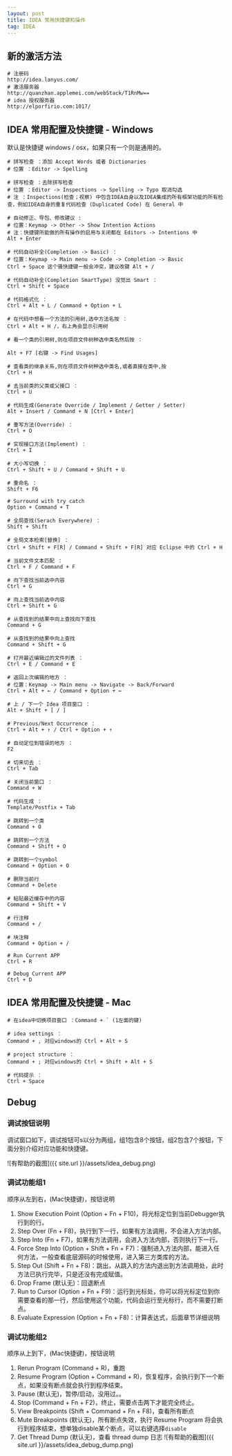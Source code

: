 ```yaml
---
layout: post
title: IDEA 常用快捷键和操作
tag: IDEA
---
```


## 新的激活方法
```console
# 注册码
http://idea.lanyus.com/
# 激活服务器
http://quanzhan.applemei.com/webStack/T1RnMw==
# idea 授权服务器
http://elporfirio.com:1017/
```
## IDEA 常用配置及快捷键 - Windows
默认是快捷键 windows / osx，如果只有一个则是通用的。

```console
# 拼写检查 ：添加 Accept Words 或者 Dictionaries
# 位置 ：Editor -> Spelling
	
# 拼写检查 ：去除拼写检查
# 位置 ：Editor -> Inspections -> Spelling -> Typo 取消勾选
# 注 ：Inspections(检查；视察) 中包含IDEA自身以及IDEA集成的所有框架功能的所有检查，例如IDEA自身的重复代码检查 (Duplicated Code) 在 General 中

# 自动修正、导包、修改建议 : 
# 位置：Keymap -> Other -> Show Intention Actions	
# 注：快捷键所能做的所有操作的启用与关闭都在 Editors -> Intentions 中
Alt + Enter

# 代码自动补全(Completion -> Basic) ：
# 位置：Keymap -> Main menu -> Code -> Completion -> Basic
Ctrl + Space 这个骚快捷键一般会冲突，建议改键 Alt + /  

# 代码自动补全(Completion SmartType) 没觉出 Smart ： 
Ctrl + Shift + Space

# 代码格式化 ：
Ctrl + Alt + L / Command + Option + L
	
# 在代码中想看一个方法的引用树,选中方法名按 ：
Ctrl + Alt + H /，右上角会显示引用树

# 看一个类的引用树,则在项目文件树种选中类名然后按 ：

Alt + F7 [右键 -> Find Usages]

# 查看类的继承关系,则在项目文件树种选中类名,或者直接在类中,按 
Ctrl + H

# 去当前类的父类或父接口 ：
Ctrl + U

# 代码生成(Generate Override / Implement / Getter / Setter) 
Alt + Insert / Command + N [Ctrl + Enter]

# 重写方法(Override) ：
Ctrl + O

# 实现接口方法(Implement) ：
Ctrl + I

# 大小写切换 ：
Ctrl + Shift + U / Command + Shift + U

# 重命名 ：
Shift + F6

# Surround with try catch
Option + Command + T

# 全局查找(Serach Everywhere) ：
Shift + Shift

# 全局文本检索[替换] ：
Ctrl + Shift + F[R] / Command + Shift + F[R] 对应 Eclipse 中的 Ctrl + H

# 当前文件文本匹配 ：
Ctrl + F / Command + F

# 向下查找当前选中内容
Ctrl + G

# 向上查找当前选中内容
Ctrl + Shift + G

# 从查找到的结果中向上查找向下查找
Command + G

# 从查找到的结果中向上查找
Command + Shift + G
 
# 打开最近编辑过的文件列表 ：
Ctrl + E / Command + E

# 返回上次编辑的地方 ：
# 位置：Keymap -> Main menu -> Navigate -> Back/Forward
Ctrl + Alt + ← / Command + Option + ←  

# 上 / 下一个 Idea 项目窗口 ：
Alt + Shift + [ / ]

# Previous/Next Occurrence ：
Ctrl + Alt + ↑ / Ctrl + Option + ↑

# 自动定位到错误的地方 ：
F2

# 切来切去 ：
Ctrl + Tab

# 关闭当前窗口 ：
Command + W

# 代码生成 ：
Template/Postfix + Tab

# 跳转到一个类
Command + O

# 跳转到一个方法
Command + Shift + O

# 跳转到一个symbol
Command + Option + O

# 删除当前行
Command + Delete

# 粘贴最近缓存中的内容
Command + Shift + V

# 行注释
Command + /

# 块注释
Command + Option + /

# Run Current APP
Ctrl + R

# Debug Current APP
Ctrl + D
```

## IDEA 常用配置及快捷键 - Mac
```console
# 在idea中切换项目窗口 ：Command + ` (1左面的键)

# idea settings ：
Command + , 对应windows的 Ctrl + Alt + S

# project structure ：
Command + ; 对应windows的 Ctrl + Shift + Alt + S

# 代码提示 ：
Ctrl + Space
```

## Debug
### 调试按钮说明
调试窗口如下，调试按钮可s以分为两组，组1包含8个按钮，组2包含7个按钮，下面分别介绍对应功能和快捷键。

![有帮助的截图]({{ site.url }}/assets/idea_debug.png)

### 调试功能组1
顺序从左到右，(Mac快捷键)，按钮说明

1. Show Execution Point (Option + Fn + F10)，将光标定位到当前Debugger执行到的行。
2. Step Over (Fn + F8)，执行到下一行，如果有方法调用，不会进入方法内部。
3. Step Into (Fn + F7)，如果有方法调用，会进入方法内部，否则执行下一行。
4. Force Step Into (Option + Shift + Fn + F7)：强制进入方法内部，能进入任何方法，一般查看底层源码的时候使用，进入第三方类库的方法。
5. Step Out (Shift + Fn + F8)：跳出，从跳入的方法内退出到方法调用处，此时方法已执行完毕，只是还没有完成赋值。
6. Drop Frame (默认无)：回退断点
7. Run to Cursor (Option + Fn + F9)：运行到光标处，你可以将光标定位到你需要查看的那一行，然后使用这个功能，代码会运行至光标行，而不需要打断点。
8. Evaluate Expression (Option + Fn + F8)：计算表达式，后面章节详细说明

### 调试功能组2
顺序从上到下，(Mac快捷键)，按钮说明

1. Rerun Program (Command + R)，重跑
2. Resume Program (Option + Command + R)，恢复程序，会执行到下一个断点，如果没有断点就会执行到程序结束。
3. Pause (默认无)，暂停/启动，没用过。。
4. Stop (Command + Fn + F2)，终止，需要点击两下才能完全终止。
5. View Breakpoints (Shift + Command + Fn + F8)，查看所有断点
6. Mute Breakpoints (默认无)，所有断点失效，执行 Resume Program 将会执行到程序结束，想单独disable某个断点，可以右键选择`disable`
7. Get Thread Dump (默认无)，查看 thread dump 日志
![有帮助的截图]({{ site.url }}/assets/idea_debug_dump.png)

